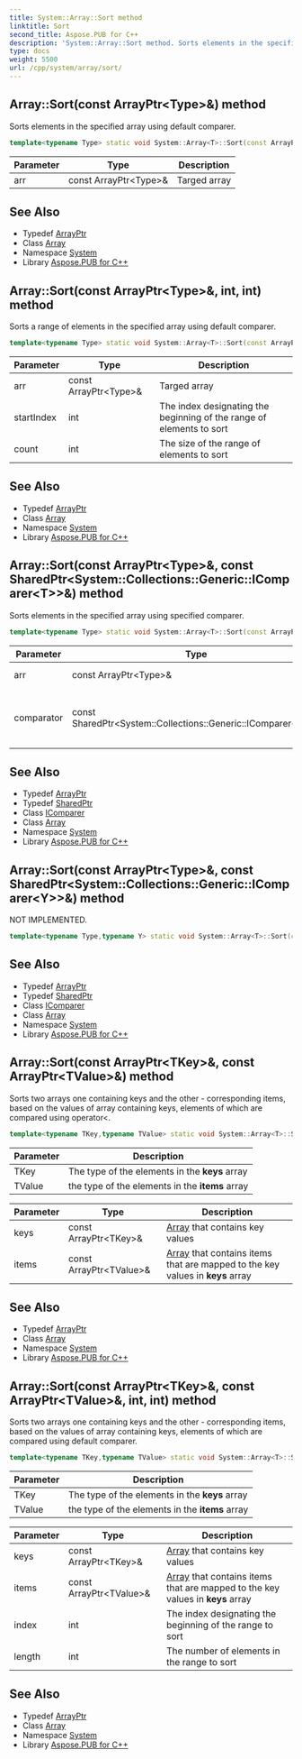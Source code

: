 ```yaml
---
title: System::Array::Sort method
linktitle: Sort
second_title: Aspose.PUB for C++
description: 'System::Array::Sort method. Sorts elements in the specified array using default comparer in C++.'
type: docs
weight: 5500
url: /cpp/system/array/sort/
---
```

## Array::Sort(const ArrayPtr\<Type\>\&) method


Sorts elements in the specified array using default comparer.

```cpp
template<typename Type> static void System::Array<T>::Sort(const ArrayPtr<Type> &arr)
```


| Parameter | Type | Description |
| --- | --- | --- |
| arr | const ArrayPtr\<Type\>\& | Targed array |

## See Also

* Typedef [ArrayPtr](../../arrayptr/)
* Class [Array](../)
* Namespace [System](../../)
* Library [Aspose.PUB for C++](../../../)
## Array::Sort(const ArrayPtr\<Type\>\&, int, int) method


Sorts a range of elements in the specified array using default comparer.

```cpp
template<typename Type> static void System::Array<T>::Sort(const ArrayPtr<Type> &arr, int startIndex, int count)
```


| Parameter | Type | Description |
| --- | --- | --- |
| arr | const ArrayPtr\<Type\>\& | Targed array |
| startIndex | int | The index designating the beginning of the range of elements to sort |
| count | int | The size of the range of elements to sort |

## See Also

* Typedef [ArrayPtr](../../arrayptr/)
* Class [Array](../)
* Namespace [System](../../)
* Library [Aspose.PUB for C++](../../../)
## Array::Sort(const ArrayPtr\<Type\>\&, const SharedPtr\<System::Collections::Generic::IComparer\<T\>\>\&) method


Sorts elements in the specified array using specified comparer.

```cpp
template<typename Type> static void System::Array<T>::Sort(const ArrayPtr<Type> &arr, const SharedPtr<System::Collections::Generic::IComparer<T>> &comparator)
```


| Parameter | Type | Description |
| --- | --- | --- |
| arr | const ArrayPtr\<Type\>\& | Targed array |
| comparator | const SharedPtr\<System::Collections::Generic::IComparer\<T\>\>\& | IComparer<T> object used to compare elements of the array |

## See Also

* Typedef [ArrayPtr](../../arrayptr/)
* Typedef [SharedPtr](../../sharedptr/)
* Class [IComparer](../../../system.collections.generic/icomparer/)
* Class [Array](../)
* Namespace [System](../../)
* Library [Aspose.PUB for C++](../../../)
## Array::Sort(const ArrayPtr\<Type\>\&, const SharedPtr\<System::Collections::Generic::IComparer\<Y\>\>\&) method


NOT IMPLEMENTED.

```cpp
template<typename Type,typename Y> static void System::Array<T>::Sort(const ArrayPtr<Type> &arr, const SharedPtr<System::Collections::Generic::IComparer<Y>> &comparator)
```


## See Also

* Typedef [ArrayPtr](../../arrayptr/)
* Typedef [SharedPtr](../../sharedptr/)
* Class [IComparer](../../../system.collections.generic/icomparer/)
* Class [Array](../)
* Namespace [System](../../)
* Library [Aspose.PUB for C++](../../../)
## Array::Sort(const ArrayPtr\<TKey\>\&, const ArrayPtr\<TValue\>\&) method


Sorts two arrays one containing keys and the other - corresponding items, based on the values of array containing keys, elements of which are compared using operator<.

```cpp
template<typename TKey,typename TValue> static void System::Array<T>::Sort(const ArrayPtr<TKey> &keys, const ArrayPtr<TValue> &items)
```


| Parameter | Description |
| --- | --- |
| TKey | The type of the elements in the **keys** array |
| TValue | the type of the elements in the **items** array |

| Parameter | Type | Description |
| --- | --- | --- |
| keys | const ArrayPtr\<TKey\>\& | [Array](../) that contains key values |
| items | const ArrayPtr\<TValue\>\& | [Array](../) that contains items that are mapped to the key values in **keys** array |

## See Also

* Typedef [ArrayPtr](../../arrayptr/)
* Class [Array](../)
* Namespace [System](../../)
* Library [Aspose.PUB for C++](../../../)
## Array::Sort(const ArrayPtr\<TKey\>\&, const ArrayPtr\<TValue\>\&, int, int) method


Sorts two arrays one containing keys and the other - corresponding items, based on the values of array containing keys, elements of which are compared using default comparer.

```cpp
template<typename TKey,typename TValue> static void System::Array<T>::Sort(const ArrayPtr<TKey> &keys, const ArrayPtr<TValue> &items, int index, int length)
```


| Parameter | Description |
| --- | --- |
| TKey | The type of the elements in the **keys** array |
| TValue | the type of the elements in the **items** array |

| Parameter | Type | Description |
| --- | --- | --- |
| keys | const ArrayPtr\<TKey\>\& | [Array](../) that contains key values |
| items | const ArrayPtr\<TValue\>\& | [Array](../) that contains items that are mapped to the key values in **keys** array |
| index | int | The index designating the beginning of the range to sort |
| length | int | The number of elements in the range to sort |

## See Also

* Typedef [ArrayPtr](../../arrayptr/)
* Class [Array](../)
* Namespace [System](../../)
* Library [Aspose.PUB for C++](../../../)
